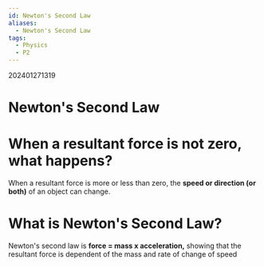 ```yaml
---
id: Newton's Second Law
aliases:
  - Newton's Second Law
tags:
  - Physics
  - P2
---
```

202401271319
# Newton's Second Law

# When a resultant force is not zero, what happens?

When a resultant force is more or less than zero, the **speed or direction (or both)** of an object can change.

# What is Newton's Second Law?

Newton's second law is **force = mass x acceleration,** showing that the resultant force is dependent of the mass and rate of change of speed
